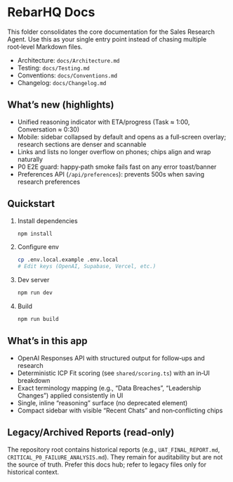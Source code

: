 # RebarHQ Docs

This folder consolidates the core documentation for the Sales Research Agent. Use this as your single entry point instead of chasing multiple root‑level Markdown files.

- Architecture: `docs/Architecture.md`
- Testing: `docs/Testing.md`
- Conventions: `docs/Conventions.md`
- Changelog: `docs/Changelog.md`

## What’s new (highlights)

- Unified reasoning indicator with ETA/progress (Task ≈ 1:00, Conversation ≈ 0:30)
- Mobile: sidebar collapsed by default and opens as a full‑screen overlay; research sections are denser and scannable
- Links and lists no longer overflow on phones; chips align and wrap naturally
- P0 E2E guard: happy‑path smoke fails fast on any error toast/banner
- Preferences API (`/api/preferences`): prevents 500s when saving research preferences

## Quickstart

1. Install dependencies
   ```bash
   npm install
   ```
2. Configure env
   ```bash
   cp .env.local.example .env.local
   # Edit keys (OpenAI, Supabase, Vercel, etc.)
   ```
3. Dev server
   ```bash
   npm run dev
   ```
4. Build
   ```bash
   npm run build
   ```

## What’s in this app

- OpenAI Responses API with structured output for follow‑ups and research
- Deterministic ICP Fit scoring (see `shared/scoring.ts`) with an in‑UI breakdown
- Exact terminology mapping (e.g., “Data Breaches”, “Leadership Changes”) applied consistently in UI
- Single, inline “reasoning” surface (no deprecated element)
- Compact sidebar with visible “Recent Chats” and non‑conflicting chips

## Legacy/Archived Reports (read‑only)

The repository root contains historical reports (e.g., `UAT_FINAL_REPORT.md`, `CRITICAL_P0_FAILURE_ANALYSIS.md`). They remain for auditability but are not the source of truth. Prefer this docs hub; refer to legacy files only for historical context.
